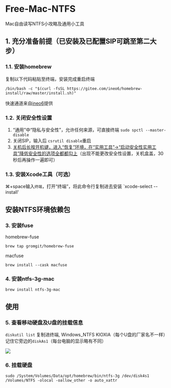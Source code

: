 # Free-Mac-NTFS

Mac自由读写NTFS小攻略及通用小工具

## 1. 充分准备前提（已安装及已配置SIP可跳至第二大步）

### 1.1. 安装homebrew

复制以下代码粘贴至终端，安装完成重启终端

```shell
/bin/bash -c "$(curl -fsSL https://gitee.com/ineo6/homebrew-install/raw/master/install.sh)"
```

快速通道来自[ineo6](https://github.com/ineo6/homebrew-install)提供

### 1.2. 关闭安全性设置

1. “通用”中“隐私与安全性”，允许任何来源，可直接终端 `sudo spctl --master-disable`
2. 关闭SIP，输入后 `csrutil disable`重启
3. [关机后长按开机键，进入“恢复”环境，在“实用工具”->“启动安全性实用工具”降低安全性的选项全都都勾上](https://www.pcbiji.com/212402.html)（出现不能更改安全性设置，关机盒盖，30秒后再操作一遍即可）


### 1.3. 安装Xcode工具（可选）

⌘+space输入`终端`，打开“终端”，将此命令行复制进去安装 `xcode-select --install' 







## 安装NTFS环境依赖包

### 3. 安装fuse

homebrew-fuse

```shell
brew tap gromgit/homebrew-fuse
```
macfuse

```shell
brew install --cask macfuse
```

### 4. 安装ntfs-3g-mac

```shell
brew install ntfs-3g-mac
```

## 使用 

### 5. 查看移动硬盘及U盘的挂载信息

`diskutil list` 复制进终端, Windows_NTFS KIOXIA（每个U盘的厂家名不一样）记住它旁边的`diskAs1`（每台电脑的显示略有不同）

![](https://fastly.jsdelivr.net/gh/hoochanlon/free-mac-ntfs/shashin/diskutil-list.png)

### 6. 挂载硬盘

```shell
sudo /System/Volumes/Data/opt/homebrew/bin/ntfs-3g /dev/disk4s1 /Volumes/NTFS -olocal -oallow_other -o auto_xattr
```










